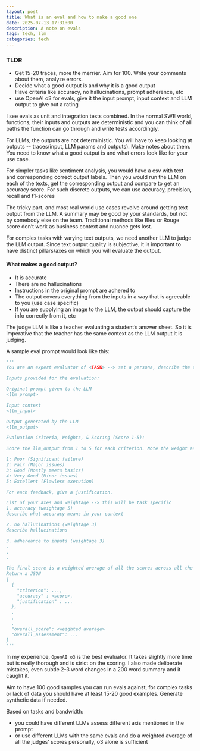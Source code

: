 ```yaml
---
layout: post
title: What is an eval and how to make a good one
date: 2025-07-13 17:31:00
description: A note on evals
tags: tech, llm
categories: tech
---
```


### TLDR

- Get 15-20 traces, more the merrier. Aim for 100. Write your comments about them, analyze errors.
- Decide what a good output is and why it is a good output <br/>
  Have criteria like accuracy, no hallucinations, prompt adherence, etc
- use OpenAI o3 for evals, give it the input prompt, input context and LLM output to give out a rating

I see evals as unit and integration tests combined.
In the normal SWE world, functions, their inputs and outputs are deterministic and you can think of all paths the function can go through and write tests accordingly.

For LLMs, the outputs are not deterministic. You will have to keep looking at outputs -- traces(input, LLM params and outputs). Make notes about them.
You need to know what a good output is and what errors look like for your use case.

For simpler tasks like sentiment analysis, you would have a csv with text and corresponding correct output labels. Then you would run the LLM on each of the texts, get the corresponding output and compare to get an accuracy score. For such discrete outputs, we can use accuracy, precision, recall and f1-scores

The tricky part, and most real world use cases revolve around getting text output from the LLM. A summary may be good by your standards, but not by somebody else on the team. Traditional methods like Bleu or Rouge score don’t work as business context and nuance gets lost.

For complex tasks with varying text outputs, we need another LLM to judge the LLM output.
Since text output quality is subjective, it is important to have distinct pillars/axes on which you will evaluate the output.

#### What makes a good output?

- It is accurate
- There are no hallucinations
- Instructions in the original prompt are adhered to
- The output covers everything from the inputs in a way that is agreeable to you (use case specific)
- If you are supplying an image to the LLM, the output should capture the info correctly from it, etc

The judge LLM is like a teacher evaluating a student’s answer sheet. So it is imperative that the teacher has the same context as the LLM output it is judging.

A sample eval prompt would look like this:

```python
'''
You are an expert evaluator of <TASK> --> set a persona, describe the task in detail

Inputs provided for the evaluation:

Original prompt given to the LLM
<llm_prompt>

Input context
<llm_input>

Output generated by the LLM
<llm_output>

Evaluation Criteria, Weights, & Scoring (Score 1-5):

Score the llm_output from 1 to 5 for each criterion. Note the weight assigned to each criterion. Assess how well the output accurately reflects the llm_input and adheres to the llm_prompt instructions and format.

1: Poor (Significant failure)
2: Fair (Major issues)
3: Good (Mostly meets basics)
4: Very Good (Minor issues)
5: Excellent (Flawless execution)

For each feedback, give a justification.

List of your axes and weightage --> this will be task specific
1. accuracy (weightage 5)
describe what accuracy means in your context

2. no hallucinations (weightage 3)
describe hallucinations

3. adhereance to inputs (weightage 3)
.
.
.

The final score is a weighted average of all the scores across all the criteria
Return a JSON
{
  {
    "criterion": ...,
    "accuracy" : <score>,
    "justification" : ...
  },
  .
  .
  .
  "overall_score": <weighted average>
  "overall_assessment": ...
}
'''
```

In my experience, `OpenAI o3` is the best evaluator. It takes slightly more time but is really thorough and is strict on the scoring. I also made deliberate mistakes, even subtle 2-3 word changes in a 200 word summary and it caught it.

Aim to have 100 good samples you can run evals against, for complex tasks or lack of data you should have at least 15-20 good examples. Generate synthetic data if needed.

Based on tasks and bandwidth:

- you could have different LLMs assess different axis mentioned in the prompt
- or use different LLMs with the same evals and do a weighted average of all the judges’ scores
  personally, o3 alone is sufficient
